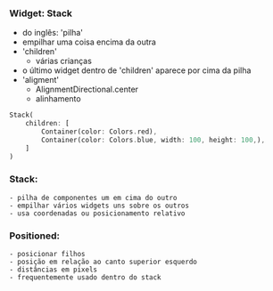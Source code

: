 ### Widget: Stack
- do inglês: 'pilha'
- empilhar uma coisa encima da outra
- 'children'
    - várias crianças
- o último widget dentro de 'children' aparece por cima da pilha
- 'aligment'
    - AlignmentDirectional.center
    - alinhamento

```dart
Stack(
    children: [
        Container(color: Colors.red),
        Container(color: Colors.blue, width: 100, height: 100,),
    ]
)
```

### Stack: 
    - pilha de componentes um em cima do outro
    - empilhar vários widgets uns sobre os outros
    - usa coordenadas ou posicionamento relativo 

### Positioned: 
    - posicionar filhos 
    - posição em relação ao canto superior esquerdo
    - distâncias em pixels
    - frequentemente usado dentro do stack
